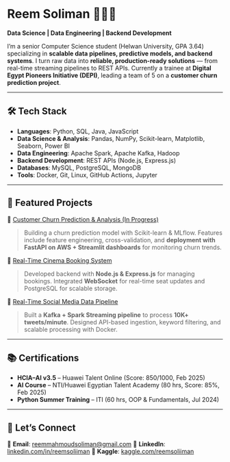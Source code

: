# Reem Soliman 👩🏻‍💻

**Data Science | Data Engineering | Backend Development**

I’m a senior Computer Science student (Helwan University, GPA 3.64) specializing in **scalable data pipelines, predictive models, and backend systems**. I turn raw data into **reliable, production-ready solutions** — from real-time streaming pipelines to REST APIs. Currently a trainee at **Digital Egypt Pioneers Initiative (DEPI)**, leading a team of 5 on a **customer churn prediction project**.

---

## 🛠️ Tech Stack

* **Languages**: Python, SQL, Java, JavaScript 
* **Data Science & Analysis**: Pandas, NumPy, Scikit-learn, Matplotlib, Seaborn, Power BI
* **Data Engineering**: Apache Spark, Apache Kafka, Hadoop
* **Backend Development**: REST APIs (Node.js, Express.js)
* **Databases**: MySQL, PostgreSQL, MongoDB
* **Tools**: Docker, Git, Linux, GitHub Actions, Jupyter

---

## 🚀 Featured Projects

🔹 [Customer Churn Prediction & Analysis (In Progress)](https://github.com/Reemsoliiman/customer-churn-prediction-analysis)

> Building a churn prediction model with Scikit-learn & MLflow. Features include feature engineering, cross-validation, and **deployment with FastAPI on AWS + Streamlit dashboards** for monitoring churn trends.

🔹 [Real-Time Cinema Booking System](https://github.com/KoOrdy/Real-Time-Cinema)

> Developed backend with **Node.js & Express.js** for managing bookings. Integrated **WebSocket** for real-time seat updates and PostgreSQL for scalable storage.

🔹 [Real-Time Social Media Data Pipeline](https://github.com/Reemsoliiman/social-stream-pipeline)

> Built a **Kafka + Spark Streaming pipeline** to process **10K+ tweets/minute**. Designed API-based ingestion, keyword filtering, and scalable processing with Docker.

---

## 📚 Certifications

* **HCIA–AI v3.5** – Huawei Talent Online (Score: 850/1000, Feb 2025)
* **AI Course** – NTI/Huawei Egyptian Talent Academy (80 hrs, Score: 85%, Feb 2025)
* **Python Summer Training** – ITI (60 hrs, OOP & Fundamentals, Jul 2024)

---

## 🤝 Let’s Connect

📧 **Email**: [reemmahmoudsoliman@gmail.com](mailto:reemmahmoudsoliman@gmail.com)
💼 **LinkedIn**: [linkedin.com/in/reemsoliiman](https://linkedin.com/in/reemsoliiman)
📂 **Kaggle**: [kaggle.com/reemsoliiman](https://kaggle.com/reemsoliiman)
